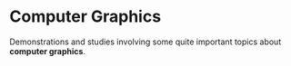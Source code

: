 # Computer Graphics

Demonstrations and studies involving some quite important topics about **computer graphics**.